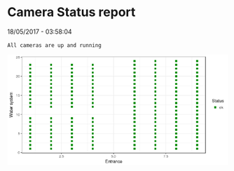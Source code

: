 Camera Status report
================
18/05/2017 - 03:58:04

    All cameras are up and running

![](camreport_files/figure-markdown_github/unnamed-chunk-2-1.png)
